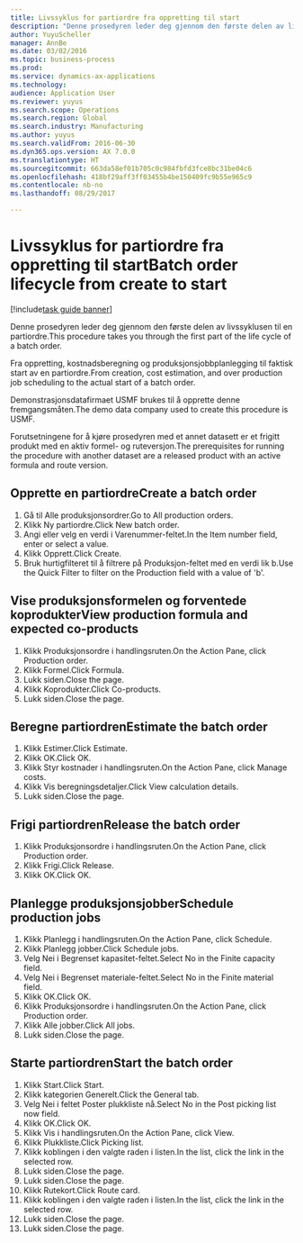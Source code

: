 ```yaml
--- 
title: Livssyklus for partiordre fra oppretting til start
description: "Denne prosedyren leder deg gjennom den første delen av livssyklusen til en partiordre."
author: YuyuScheller
manager: AnnBe
ms.date: 03/02/2016
ms.topic: business-process
ms.prod: 
ms.service: dynamics-ax-applications
ms.technology: 
audience: Application User
ms.reviewer: yuyus
ms.search.scope: Operations
ms.search.region: Global
ms.search.industry: Manufacturing
ms.author: yuyus
ms.search.validFrom: 2016-06-30
ms.dyn365.ops.version: AX 7.0.0
ms.translationtype: HT
ms.sourcegitcommit: 663da58ef01b705c0c984fbfd3fce8bc31be04c6
ms.openlocfilehash: 418bf29aff3ff03455b4be150409fc9b55e965c9
ms.contentlocale: nb-no
ms.lasthandoff: 08/29/2017

---
```

# <a name="batch-order-lifecycle-from-create-to-start"></a><span data-ttu-id="0601f-103">Livssyklus for partiordre fra oppretting til start</span><span class="sxs-lookup"><span data-stu-id="0601f-103">Batch order lifecycle from create to start</span></span>

[!include[task guide banner](../../includes/task-guide-banner.md)]

<span data-ttu-id="0601f-104">Denne prosedyren leder deg gjennom den første delen av livssyklusen til en partiordre.</span><span class="sxs-lookup"><span data-stu-id="0601f-104">This procedure takes you through the first part of the life cycle of a batch order.</span></span>

<span data-ttu-id="0601f-105">Fra oppretting, kostnadsberegning og produksjonsjobbplanlegging til faktisk start av en partiordre.</span><span class="sxs-lookup"><span data-stu-id="0601f-105">From creation, cost estimation, and over production job scheduling to the actual start of a batch order.</span></span>



<span data-ttu-id="0601f-106">Demonstrasjonsdatafirmaet USMF brukes til å opprette denne fremgangsmåten.</span><span class="sxs-lookup"><span data-stu-id="0601f-106">The demo data company used to create this procedure is USMF.</span></span> 



<span data-ttu-id="0601f-107">Forutsetningene for å kjøre prosedyren med et annet datasett er et frigitt produkt med en aktiv formel- og ruteversjon.</span><span class="sxs-lookup"><span data-stu-id="0601f-107">The prerequisites for running the procedure with another dataset are a released product with an active formula and route version.</span></span>


## <a name="create-a-batch-order"></a><span data-ttu-id="0601f-108">Opprette en partiordre</span><span class="sxs-lookup"><span data-stu-id="0601f-108">Create a batch order</span></span>
1. <span data-ttu-id="0601f-109">Gå til Alle produksjonsordrer.</span><span class="sxs-lookup"><span data-stu-id="0601f-109">Go to All production orders.</span></span>
2. <span data-ttu-id="0601f-110">Klikk Ny partiordre.</span><span class="sxs-lookup"><span data-stu-id="0601f-110">Click New batch order.</span></span>
3. <span data-ttu-id="0601f-111">Angi eller velg en verdi i Varenummer-feltet.</span><span class="sxs-lookup"><span data-stu-id="0601f-111">In the Item number field, enter or select a value.</span></span>
4. <span data-ttu-id="0601f-112">Klikk Opprett.</span><span class="sxs-lookup"><span data-stu-id="0601f-112">Click Create.</span></span>
5. <span data-ttu-id="0601f-113">Bruk hurtigfilteret til å filtrere på Produksjon-feltet med en verdi lik b.</span><span class="sxs-lookup"><span data-stu-id="0601f-113">Use the Quick Filter to filter on the Production field with a value of 'b'.</span></span>

## <a name="view-production-formula-and-expected-co-products"></a><span data-ttu-id="0601f-114">Vise produksjonsformelen og forventede koprodukter</span><span class="sxs-lookup"><span data-stu-id="0601f-114">View production formula and expected co-products</span></span>
1. <span data-ttu-id="0601f-115">Klikk Produksjonsordre i handlingsruten.</span><span class="sxs-lookup"><span data-stu-id="0601f-115">On the Action Pane, click Production order.</span></span>
2. <span data-ttu-id="0601f-116">Klikk Formel.</span><span class="sxs-lookup"><span data-stu-id="0601f-116">Click Formula.</span></span>
3. <span data-ttu-id="0601f-117">Lukk siden.</span><span class="sxs-lookup"><span data-stu-id="0601f-117">Close the page.</span></span>
4. <span data-ttu-id="0601f-118">Klikk Koprodukter.</span><span class="sxs-lookup"><span data-stu-id="0601f-118">Click Co-products.</span></span>
5. <span data-ttu-id="0601f-119">Lukk siden.</span><span class="sxs-lookup"><span data-stu-id="0601f-119">Close the page.</span></span>

## <a name="estimate-the-batch-order"></a><span data-ttu-id="0601f-120">Beregne partiordren</span><span class="sxs-lookup"><span data-stu-id="0601f-120">Estimate the batch order</span></span>
1. <span data-ttu-id="0601f-121">Klikk Estimer.</span><span class="sxs-lookup"><span data-stu-id="0601f-121">Click Estimate.</span></span>
2. <span data-ttu-id="0601f-122">Klikk OK.</span><span class="sxs-lookup"><span data-stu-id="0601f-122">Click OK.</span></span>
3. <span data-ttu-id="0601f-123">Klikk Styr kostnader i handlingsruten.</span><span class="sxs-lookup"><span data-stu-id="0601f-123">On the Action Pane, click Manage costs.</span></span>
4. <span data-ttu-id="0601f-124">Klikk Vis beregningsdetaljer.</span><span class="sxs-lookup"><span data-stu-id="0601f-124">Click View calculation details.</span></span>
5. <span data-ttu-id="0601f-125">Lukk siden.</span><span class="sxs-lookup"><span data-stu-id="0601f-125">Close the page.</span></span>

## <a name="release-the-batch-order"></a><span data-ttu-id="0601f-126">Frigi partiordren</span><span class="sxs-lookup"><span data-stu-id="0601f-126">Release the batch order</span></span>
1. <span data-ttu-id="0601f-127">Klikk Produksjonsordre i handlingsruten.</span><span class="sxs-lookup"><span data-stu-id="0601f-127">On the Action Pane, click Production order.</span></span>
2. <span data-ttu-id="0601f-128">Klikk Frigi.</span><span class="sxs-lookup"><span data-stu-id="0601f-128">Click Release.</span></span>
3. <span data-ttu-id="0601f-129">Klikk OK.</span><span class="sxs-lookup"><span data-stu-id="0601f-129">Click OK.</span></span>

## <a name="schedule-production-jobs"></a><span data-ttu-id="0601f-130">Planlegge produksjonsjobber</span><span class="sxs-lookup"><span data-stu-id="0601f-130">Schedule production jobs</span></span>
1. <span data-ttu-id="0601f-131">Klikk Planlegg i handlingsruten.</span><span class="sxs-lookup"><span data-stu-id="0601f-131">On the Action Pane, click Schedule.</span></span>
2. <span data-ttu-id="0601f-132">Klikk Planlegg jobber.</span><span class="sxs-lookup"><span data-stu-id="0601f-132">Click Schedule jobs.</span></span>
3. <span data-ttu-id="0601f-133">Velg Nei i Begrenset kapasitet-feltet.</span><span class="sxs-lookup"><span data-stu-id="0601f-133">Select No in the Finite capacity field.</span></span>
4. <span data-ttu-id="0601f-134">Velg Nei i Begrenset materiale-feltet.</span><span class="sxs-lookup"><span data-stu-id="0601f-134">Select No in the Finite material field.</span></span>
5. <span data-ttu-id="0601f-135">Klikk OK.</span><span class="sxs-lookup"><span data-stu-id="0601f-135">Click OK.</span></span>
6. <span data-ttu-id="0601f-136">Klikk Produksjonsordre i handlingsruten.</span><span class="sxs-lookup"><span data-stu-id="0601f-136">On the Action Pane, click Production order.</span></span>
7. <span data-ttu-id="0601f-137">Klikk Alle jobber.</span><span class="sxs-lookup"><span data-stu-id="0601f-137">Click All jobs.</span></span>
8. <span data-ttu-id="0601f-138">Lukk siden.</span><span class="sxs-lookup"><span data-stu-id="0601f-138">Close the page.</span></span>

## <a name="start-the-batch-order"></a><span data-ttu-id="0601f-139">Starte partiordren</span><span class="sxs-lookup"><span data-stu-id="0601f-139">Start the batch order</span></span>
1. <span data-ttu-id="0601f-140">Klikk Start.</span><span class="sxs-lookup"><span data-stu-id="0601f-140">Click Start.</span></span>
2. <span data-ttu-id="0601f-141">Klikk kategorien Generelt.</span><span class="sxs-lookup"><span data-stu-id="0601f-141">Click the General tab.</span></span>
3. <span data-ttu-id="0601f-142">Velg Nei i feltet Poster plukkliste nå.</span><span class="sxs-lookup"><span data-stu-id="0601f-142">Select No in the Post picking list now field.</span></span>
4. <span data-ttu-id="0601f-143">Klikk OK.</span><span class="sxs-lookup"><span data-stu-id="0601f-143">Click OK.</span></span>
5. <span data-ttu-id="0601f-144">Klikk Vis i handlingsruten.</span><span class="sxs-lookup"><span data-stu-id="0601f-144">On the Action Pane, click View.</span></span>
6. <span data-ttu-id="0601f-145">Klikk Plukkliste.</span><span class="sxs-lookup"><span data-stu-id="0601f-145">Click Picking list.</span></span>
7. <span data-ttu-id="0601f-146">Klikk koblingen i den valgte raden i listen.</span><span class="sxs-lookup"><span data-stu-id="0601f-146">In the list, click the link in the selected row.</span></span>
8. <span data-ttu-id="0601f-147">Lukk siden.</span><span class="sxs-lookup"><span data-stu-id="0601f-147">Close the page.</span></span>
9. <span data-ttu-id="0601f-148">Lukk siden.</span><span class="sxs-lookup"><span data-stu-id="0601f-148">Close the page.</span></span>
10. <span data-ttu-id="0601f-149">Klikk Rutekort.</span><span class="sxs-lookup"><span data-stu-id="0601f-149">Click Route card.</span></span>
11. <span data-ttu-id="0601f-150">Klikk koblingen i den valgte raden i listen.</span><span class="sxs-lookup"><span data-stu-id="0601f-150">In the list, click the link in the selected row.</span></span>
12. <span data-ttu-id="0601f-151">Lukk siden.</span><span class="sxs-lookup"><span data-stu-id="0601f-151">Close the page.</span></span>
13. <span data-ttu-id="0601f-152">Lukk siden.</span><span class="sxs-lookup"><span data-stu-id="0601f-152">Close the page.</span></span>


